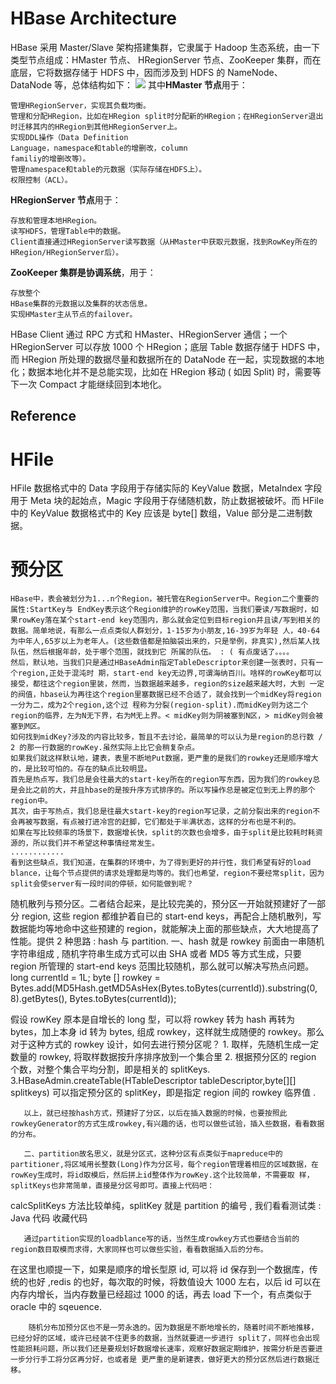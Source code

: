# HBase Architecture

HBase 采用 Master/Slave 架构搭建集群，它隶属于 Hadoop 生态系统，由一下类型节点组成：HMaster 节点、 HRegionServer 节点、ZooKeeper 集群，而在底层，它将数据存储于 HDFS 中，因而涉及到 HDFS 的 NameNode、 DataNode 等，总体结构如下： ![](http://www.blogjava.net/images/blogjava_net/dlevin/HBaseArch1.jpg) 其中**HMaster 节点**用于：

    管理HRegionServer，实现其负载均衡。
    管理和分配HRegion，比如在HRegion split时分配新的HRegion；在HRegionServer退出时迁移其内的HRegion到其他HRegionServer上。
    实现DDL操作（Data Definition
    Language，namespace和table的增删改，column
    familiy的增删改等）。
    管理namespace和table的元数据（实际存储在HDFS上）。
    权限控制（ACL）。

**HRegionServer 节点**用于：

    存放和管理本地HRegion。
    读写HDFS，管理Table中的数据。
    Client直接通过HRegionServer读写数据（从HMaster中获取元数据，找到RowKey所在的HRegion/HRegionServer后）。

**ZooKeeper 集群是协调系统**，用于：

    存放整个
    HBase集群的元数据以及集群的状态信息。
    实现HMaster主从节点的failover。

HBase Client 通过 RPC 方式和 HMaster、HRegionServer 通信；一个 HRegionServer 可以存放 1000 个 HRegion；底层 Table 数据存储于 HDFS 中，而 HRegion 所处理的数据尽量和数据所在的 DataNode 在一起，实现数据的本地化；数据本地化并不是总能实现，比如在 HRegion 移动 ( 如因 Split) 时，需要等下一次 Compact 才能继续回到本地化。

## Reference

# HFile

HFile 数据格式中的 Data 字段用于存储实际的 KeyValue 数据，MetaIndex 字段用于 Meta 块的起始点，Magic 字段用于存储随机数，防止数据被破坏。而 HFile 中的 KeyValue 数据格式中的 Key 应该是 byte[] 数组，Value 部分是二进制数据。

# 预分区

    HBase中，表会被划分为1...n个Region，被托管在RegionServer中。Region二个重要的属性:StartKey与 EndKey表示这个Region维护的rowKey范围，当我们要读/写数据时，如果rowKey落在某个start-end key范围内，那么就会定位到目标region并且读/写到相关的数据。简单地说，有那么一点点类似人群划分，1-15岁为小朋友,16-39岁为年轻 人，40-64为中年人,65岁以上为老年人。(这些数值都是拍脑袋出来的，只是举例，非真实),然后某人找队伍，然后根据年龄，处于哪个范围，就找到它 所属的队伍。 : ( 有点废话了。。。。
    然后，默认地，当我们只是通过HBaseAdmin指定TableDescriptor来创建一张表时，只有一个region,正处于混沌时 期，start-end key无边界,可谓海纳百川。啥样的rowKey都可以接受，都往这个region里装，然而，当数据越来越多，region的size越来越大时，大到 一定的阀值，hbase认为再往这个region里塞数据已经不合适了，就会找到一个midKey将region一分为二，成为2个region,这个过 程称为分裂(region-split).而midKey则为这二个region的临界，左为N无下界，右为M无上界。< midKey则为阴被塞到N区，> midKey则会被塞到M区。
    如何找到midKey?涉及的内容比较多，暂且不去讨论，最简单的可以认为是region的总行数 / 2 的那一行数据的rowKey.虽然实际上比它会稍复杂点。
    如果我们就这样默认地，建表，表里不断地Put数据，更严重的是我们的rowkey还是顺序增大的，是比较可怕的。存在的缺点比较明显。
    首先是热点写，我们总是会往最大的start-key所在的region写东西，因为我们的rowkey总是会比之前的大，并且hbase的是按升序方式排序的。所以写操作总是被定位到无上界的那个region中。
    其次，由于写热点，我们总是往最大start-key的region写记录，之前分裂出来的region不会再被写数据，有点被打进冷宫的赶脚，它们都处于半满状态，这样的分布也是不利的。
    如果在写比较频率的场景下，数据增长快，split的次数也会增多，由于split是比较耗时耗资源的，所以我们并不希望这种事情经常发生。
    ............
    看到这些缺点，我们知道，在集群的环境中，为了得到更好的并行性，我们希望有好的load blance，让每个节点提供的请求处理都是均等的。我们也希望，region不要经常split，因为split会使server有一段时间的停顿，如何能做到呢？

随机散列与预分区。二者结合起来，是比较完美的，预分区一开始就预建好了一部分 region, 这些 region 都维护着自已的 start-end keys，再配合上随机散列，写数据能均等地命中这些预建的 region，就能解决上面的那些缺点，大大地提高了性能。提供 2 种思路 : hash 与 partition. 一、hash 就是 rowkey 前面由一串随机字符串组成 , 随机字符串生成方式可以由 SHA 或者 MD5 等方式生成，只要 region 所管理的 start-end keys 范围比较随机，那么就可以解决写热点问题。 long currentId = 1L; byte [] rowkey = Bytes.add(MD5Hash.getMD5AsHex(Bytes.toBytes(currentId)).substring(0, 8).getBytes(), Bytes.toBytes(currentId));

假设 rowKey 原本是自增长的 long 型，可以将 rowkey 转为 hash 再转为 bytes，加上本身 id 转为 bytes, 组成 rowkey，这样就生成随便的 rowkey。那么对于这种方式的 rowkey 设计，如何去进行预分区呢？ 1. 取样，先随机生成一定数量的 rowkey, 将取样数据按升序排序放到一个集合里 2. 根据预分区的 region 个数，对整个集合平均分割，即是相关的 splitKeys. 3.HBaseAdmin.createTable(HTableDescriptor tableDescriptor,byte[][] splitkeys) 可以指定预分区的 splitKey，即是指定 region 间的 rowkey 临界值 .

       以上，就已经按hash方式，预建好了分区，以后在插入数据的时候，也要按照此rowkeyGenerator的方式生成rowkey,有兴趣的话，也可以做些试验，插入些数据，看看数据的分布。

       二、partition故名思义，就是分区式，这种分区有点类似于mapreduce中的partitioner,将区域用长整数(Long)作为分区号，每个region管理着相应的区域数据，在rowKey生成时，将id取模后，然后拼上id整体作为rowKey.这个比较简单，不需要取 样，splitKeys也非常简单，直接是分区号即可。直接上代码吧：

calcSplitKeys 方法比较单纯，splitKey 就是 partition 的编号 , 我们看看测试类 : Java 代码 收藏代码

       通过partition实现的loadblance写的话，当然生成rowkey方式也要结合当前的region数目取模而求得，大家同样也可以做些实验，看看数据插入后的分布。

在这里也顺提一下，如果是顺序的增长型原 id, 可以将 id 保存到一个数据库，传统的也好 ,redis 的也好，每次取的时候，将数值设大 1000 左右，以后 id 可以在内存内增长，当内存数量已经超过 1000 的话，再去 load 下一个，有点类似于 oracle 中的 sqeuence.

        随机分布加预分区也不是一劳永逸的。因为数据是不断地增长的，随着时间不断地推移，已经分好的区域，或许已经装不住更多的数据，当然就要进一步进行 split了，同样也会出现性能损耗问题，所以我们还是要规划好数据增长速率，观察好数据定期维护，按需分析是否要进一步分行手工将分区再分好，也或者是 更严重的是新建表，做好更大的预分区然后进行数据迁移。
